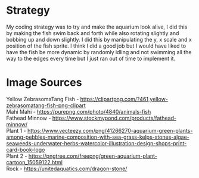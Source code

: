 # Strategy
My coding strategy was to try and make the aquarium look alive, I did this by making the fish swim back and forth while also rotating slightly and bobbing up and down slightly. I did this by manipulating the y, x scale and x position of the fish sprite. I think I did a good job but I would have liked to have the fish be more dynamic by randomly idling and not swimming all the way to the edges every time but I just ran out of time to implement it.

# Image Sources
Yellow ZebrasomaTang Fish - https://clipartpng.com/?461,yellow-zebrasomatang-fish-png-clipart<br>
Mahi Mahi - https://purepng.com/photo/4840/animals-fish<br>
Fathead Minnow - https://www.stockmypond.com/products/fathead-minnow/<br>
Plant 1 - https://www.vecteezy.com/png/41266270-aquarium-green-plants-among-pebbles-marine-composition-with-sea-grass-kelps-stones-algae-seaweeds-underwater-herbs-watercolor-illustration-design-shops-print-card-book-logo<br>
Plant 2 - https://pngtree.com/freepng/green-aquarium-plant-cartoon_15059122.html<br>
Rock - https://unitedaquatics.com/dragon-stone/<br>